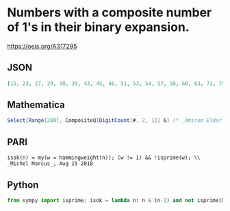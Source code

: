 # Numbers with a composite number of 1's in their binary expansion\.
https://oeis.org/A317295
## JSON
```JSON
[15, 23, 27, 29, 30, 39, 43, 45, 46, 51, 53, 54, 57, 58, 60, 63, 71, 75, 77, 78, 83, 85, 86, 89, 90, 92, 95, 99, 101, 102, 105, 106, 108, 111, 113, 114, 116, 119, 120, 123, 125, 126, 135, 139, 141, 142, 147, 149, 150, 153, 154, 156, 159, 163, 165, 166, 169, 170, 172, 175, 177, 178, 180, 183, 184, 187, 189, 190]
```
## Mathematica
```Mathematica
Select[Range[200], CompositeQ[DigitCount[#, 2, 1]] &] (* _Amiram Eldar_, Jul 23 2023 *)
```
## PARI
```PARI
isok(n) = my(w = hammingweight(n)); (w != 1) && !isprime(w); \\ _Michel Marcus_, Aug 15 2018
```
## Python
```Python
from sympy import isprime; isok = lambda n: n & (n-1) and not isprime(bin(n).count('1')) # _David Radcliffe_, Aug 15 2018
```
